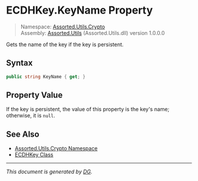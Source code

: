 ﻿# ECDHKey.KeyName Property

> Namespace: [Assorted.Utils.Crypto](_toc.Assorted.Utils.md#Assorted.Utils.Crypto%20Namespace)\
> Assembly: [Assorted.Utils](_toc.Assorted.Utils.md) (Assorted.Utils.dll) version 1.0.0.0

Gets the name of the key if the key is persistent.

## Syntax

```csharp
public string KeyName { get; }
```

## Property Value

If the key is persistent, the value of this property is the key's name; otherwise, it is `null`.

## See Also

- [Assorted.Utils.Crypto Namespace](_toc.Assorted.Utils.md#Assorted.Utils.Crypto%20Namespace)
- [ECDHKey Class](Assorted.Utils.Crypto.ECDHKey.md)

---

_This document is generated by [DG](https://github.com/Khojasteh/dg)._
